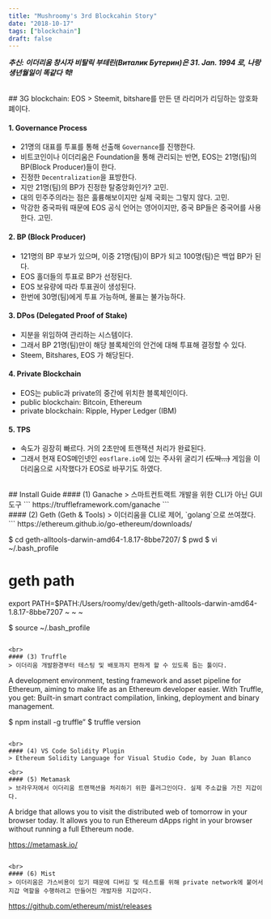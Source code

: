 ```yaml
---
title: "Mushroomy's 3rd Blockcahin Story"
date: "2018-10-17"
tags: ["blockchain"]
draft: false
---
```

***추신: 이더리움 창시자 비탈릭 부테린(Виталик Бутерин)은 31. Jan. 1994 로, 나랑 생년월일이 똑같다 헉!***

<br>
## 3G blockchain: EOS
> Steemit, bitshare를 만든 댄 라리머가 리딩하는 암호화폐이다.

#### 1. Governance Process
- 21명의 대표를 투표를 통해 선출해 `Governance`를 진행한다.
- 비트코인이나 이더리움은 Foundation을 통해 관리되는 반면, EOS는 21명(팀)의 BP(Block Producer)들이 한다.
- 진정한 `Decentralization`을 표방한다.
- 지만 21명(팀)의 BP가 진정한 탈중앙화인가? 고민.
- 대의 민주주의라는 점은 훌륭해보이지만 실제 국회는 그렇지 않다. 고민.
- 막강한 중국파워 때문에 EOS 공식 언어는 영어이지만, 중국 BP들은 중국어를 사용한다. 고민.

#### 2. BP (Block Producer)
- 121명의 BP 후보가 있으며, 이중 21명(팀)이 BP가 되고 100명(팀)은 백업 BP가 된다.
- EOS 홀더들의 투표로 BP가 선정된다.
- EOS 보유량에 따라 투표권이 생성된다.
- 한번에 30명(팀)에게 투표 가능하며, 몰표는 불가능하다.

#### 3. DPos (Delegated Proof of Stake)
- 지분을 위임하여 관리하는 시스템이다.
- 그래서 BP 21명(팀)만이 해당 블록체인의 안건에 대해 투표해 결정할 수 있다.
- Steem, Bitshares, EOS 가 해당된다.

#### 4. Private Blockchain
- EOS는 public과 private의 중간에 위치한 블록체인이다.
- public blockchain: Bitcoin, Ethereum
- private blockchain: Ripple, Hyper Ledger (IBM)

#### 5. TPS
- 속도가 굉장히 빠르다. 거의 2초만에 트랜잭션 처리가 완료된다.
- 그래서 현재 EOS메인넷인 `eosflare.io`에 있는 주사위 굴리기 ~~(도박...)~~ 게임을 이더리움으로 시작했다가 EOS로 바꾸기도 하였다.

<br>
## Install Guide
#### (1) Ganache
> 스마트컨트랙트 개발을 위한 CLI가 아닌 GUI 도구
```
https://truffleframework.com/ganache
```
<br>
#### (2) Geth (Geth & Tools)
> 이더리움을 CLI로 제어, `golang`으로 쓰여졌다.
```
https://ethereum.github.io/go-ethereum/downloads/

$ cd geth-alltools-darwin-amd64-1.8.17-8bbe7207/
$ pwd
$ vi ~/.bash_profile

# geth path
export PATH=$PATH:/Users/roomy/dev/geth/geth-alltools-darwin-amd64-1.8.17-8bbe7207
~
~
~

$ source ~/.bash_profile
```

<br>
#### (3) Truffle
> 이더리움 개발환경부터 테스팅 및 배포까지 편하게 할 수 있도록 돕는 툴이다.
```
A development environment, testing framework and asset pipeline for Ethereum, aiming to make life as an Ethereum developer easier. With Truffle, you get: Built-in smart contract compilation, linking, deployment and binary management.

$ npm  install  -g  truffle”
$ truffle version
```

<br>
#### (4) VS Code Solidity Plugin
> Ethereum Solidity Language for Visual Studio Code, by Juan Blanco

<br>
#### (5) Metamask
> 브라우저에서 이더리움 트랜잭션을 처리하기 위한 플러그인이다. 실제 주소값을 가진 지갑이다.
```
A bridge that allows you to visit the distributed web of tomorrow in your browser today. It allows you to run Ethereum dApps right in your browser without running a full Ethereum node.

https://metamask.io/
```

<br>
#### (6) Mist
> 이더리움은 가스비용이 있기 때문에 디버깅 및 테스트를 위해 private network에 붙어서 지갑 역할을 수행하려고 만들어진 개발자용 지갑이다.
```
https://github.com/ethereum/mist/releases
```
